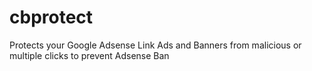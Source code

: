 # cbprotect
Protects your Google Adsense Link Ads and Banners from malicious or multiple clicks to prevent Adsense Ban
